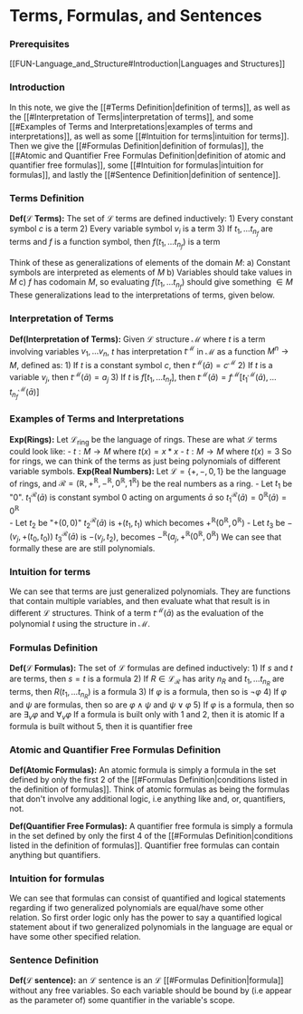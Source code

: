 # Terms, Formulas, and Sentences
### Prerequisites
[[FUN-Language_and_Structure#Introduction|Languages and Structures]]

### Introduction
In this note, we give the [[#Terms Definition|definition of terms]], as well as the [[#Interpretation of Terms|interpretation of terms]], and some [[#Examples of Terms and Interpretations|examples of terms and interpretations]], as well as some [[#Intuition for terms|intuition for terms]]. 
Then we give the [[#Formulas Definition|definition of formulas]], the [[#Atomic and Quantifier Free Formulas Definition|definition of atomic and quantifier free formulas]], some [[#Intuition for formulas|intuition for formulas]], and lastly the [[#Sentence Definition|definition of sentence]].

### Terms Definition
**Def($\mathcal{L}$ Terms):** The set of $\mathcal{L}$ terms are defined inductively:
	1) Every constant symbol $c$ is a term
	2) Every variable symbol $v_i$ is a term
	3) If $t_1,\ldots t_{n_f}$ are terms and $f$ is a function symbol, then $f(t_1, \ldots t_{n_f})$ is a term

Think of these as generalizations of elements of the domain $M$:
	a) Constant symbols are interpreted as elements of $M$
	b) Variables should take values in $M$
	c) $f$ has codomain $M$, so evaluating $f(t_1,\ldots t_{n_f})$ should give something $\in M$ 
These generalizations lead to the interpretations of terms, given below.

### Interpretation of Terms
**Def(Interpretation of Terms):** Given $\mathcal{L}$ structure $\mathcal{M}$ where $t$ is a term involving variables $v_1, \ldots v_n$, $t$ has interpretation $t^\mathcal{M}$ in $\mathcal{M}$ as a function $M^n \to M$, defined as: 
	1) If $t$ is a constant symbol $c$, then $t^{\mathcal{M}}(\bar{a})=c^{\mathcal{M}}$
	2) If $t$ is a variable $v_j$, then $t^\mathcal{M}(\bar{a})=a_j$
	3) If $t$ is $f[t_1,\ldots t_{n_f}]$, then $t^\mathcal{M}(\bar{a})= f^\mathcal{M}[t_1^\mathcal{M}(\bar{a}),\ldots t_{n_f}^\mathcal{M}(\bar{a})]$

### Examples of Terms and Interpretations
**Exp(Rings):** Let $\mathcal{L}_\text{ring}$ be the language of rings. These are what $\mathcal{L}$ terms could look like:
	- $t:M\to M$ where $t(x)=x*x$ 
	- $t:M\to M$ where $t(x)=3$
	So for rings, we can think of the terms as just being polynomials of different variable symbols. 
**Exp(Real Numbers):** Let $\mathcal{L}=\{+,-,0,1\}$ be the language of rings, and $\mathcal{R}=(\mathbb{R},+^\mathbb{R},-^\mathbb{R},0^\mathbb{R},1^{\mathbb{R}})$ be the real numbers as a ring. 
	- Let $t_1$ be "$0$". 
		$t_1^\mathcal{R}(\bar{a})$ is constant symbol 0 acting on arguments $\bar{a}$ so $t_1^\mathcal{R}(\bar{a}) =0^{\mathbb{R}}(\bar{a})= 0^{\mathbb{R}}$  
	- Let $t_2$ be "$+(0,0)$" 
		$t_2^\mathcal{R}(\bar{a})$ is $+(t_1,t_1)$ which becomes $+^{\mathbb{R}}(0^\mathbb{R},0^\mathbb{R})$ 
	- Let $t_3$ be $-(v_j,+(t_0,t_0))$
		$t_3^\mathcal{R}(\bar{a})$ is $-(v_j,t_2)$, becomes $-^\mathbb{R}(a_j,+^{\mathbb{R}}(0^\mathbb{R},0^{\mathbb{R}})$
	We can see that formally these are are still polynomials. 

### Intuition for terms
We can see that terms are just generalized polynomials. They are functions that contain multiple variables, and then evaluate what that result is in different $\mathcal L$ structures. 
Think of a term $t^{\mathcal{M}}(\bar{a})$ as the evaluation of the polynomial $t$ using the structure in $\mathcal{M}$.

### Formulas Definition
**Def($\mathcal{L}$ Formulas):** The set of $\mathcal{L}$ formulas are defined inductively:
	1) If $s$ and $t$ are terms, then $s=t$ is a formula
	2) If $R \in \mathcal{L}_\mathcal{R}$ has arity $n_R$ and $t_1,\ldots t_{n_R}$ are terms, then $R(t_1,\ldots t_{n_R})$ is a formula
	3) If $\varphi$ is a formula, then so is $\neg \varphi$
	4) If $\varphi$ and $\psi$ are formulas, then so are $\varphi \land \psi$ and $\psi \lor \varphi$
	5) If $\varphi$ is a formula, then so are $\exists_{v} \varphi$ and $\forall_v \varphi$
If a formula is built only with 1 and 2, then it is atomic
If a formula is built without 5, then it is quantifier free


### Atomic and Quantifier Free Formulas Definition
**Def(Atomic Formulas):** An atomic formula is simply a formula in the set defined by only the first 2 of the [[#Formulas Definition|conditions listed in the definition of formulas]].
Think of atomic formulas as being the formulas that don't involve any additional logic, i.e anything like and, or, quantifiers, not. 

**Def(Quantifier Free Formulas):** A quantifier free formula is simply a formula in the set defined by only the first 4 of the [[#Formulas Definition|conditions listed in the definition of formulas]]. 
Quantifier free formulas can contain anything but quantifiers.


### Intuition for formulas
We can see that formulas can consist of quantified and logical statements regarding if two generalized polynomials are equal/have some other relation. So first order logic only has the power to say a quantified logical statement about if two generalized polynomials in the language are equal or have some other specified relation.

### Sentence Definition
**Def($\mathcal{L}$ sentence):** an $\mathcal{L}$ sentence is an $\mathcal{L}$ [[#Formulas Definition|formula]] without any free variables. So each variable should be bound by (i.e appear as the parameter of) some quantifier in the variable's scope.

